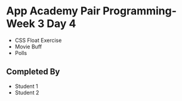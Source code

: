 # App Academy Pair Programming-Week 3 Day 4

- CSS Float Exercise
- Movie Buff
- Polls

## Completed By

- Student 1
- Student 2

